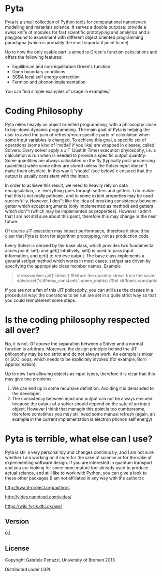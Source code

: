 Pyta
=========

Pyta is a small collection of Python tools for computational nanodevice modelling and materials science. 
It serves a double purpose: provide a swiss knife of modules for fast scientific prototyping and analytics and a playground to experiment with different object oriented programming paradigma (which is probably the most important point to me).

Up to now the only usable part is aimed to Green's function calculations and offers the following features:

  - Equilibrium and non-equilibrium Green's function
  - Open boundary conditions
  - SCBA local self energy correction 
  - Fermion and phonon implementation

You can find simple examples of usage in examples/

Coding Philosophy
=========
Pyta relies heavily on object oriented programming, with a philosophy close to top-down dynamic programming.
The main goal of Pyta is helping the user to avoid the pain of refresh/rerun specific parts of calculation when some input variables is changed. To achieve this goal, a specific set of operations (some kind of 'model' if you like) are wrapped in classes, called Solvers. Every solver apply a JIT (Just In Time) execution phylosophy, i.e. a calculation is run when is needed to provide a specific output quantity. Some quantities are always calculated on the fly (typically post-processing quantities) while some other are stored unless the Solver input doesn''t make them obsolete. In this way it 'should' (see below) e ensured that the output is usually consistent with the input. 

In order to achieve this result, we need to heavily rely on data encapsulation, i.e. everything goes through setters and getters. I do realize that this is not really pythonic, and to some extent properties may be used succesfully. However, I don''t like the idea of breaking consistency between getter which accept arguments (only implemented as method) and getters which don''t (which may be implemented as properties). However I admit that I am not still sure about this point, therefore this may change in the near future.

Of course JIT execution may impact performance, therefore it should be clear that Pyta is born for algorithm prototyping, not as production code. 

Every Solver is derived by the base class, which provides two fundamental acces point: set() and get()
Intuitively, set() is used to pass input information, and get() to retrieve output. 
The base class implements a general set/get method which works in most cases. set/get are driven by specifying the appropriate class member names. Example

> stress=solver.get('stress')  #Return the quantity stress from the solver
> solver.set('stiffness_constants', some_matrix)  #Set stiffness constants

If you are not a fan of this JIT philosophy, you can still use the classes in a procedural way: the operations to be run are set in a quite strict way so that you could reimplement some steps. 



Is the coding philosophy respected all over?
=============================
No, it is not. Of course the separation between a Solver and a normal function is arbitrary. Moreover, the design principle behind the JIT philosophy may be too strict and do not always work. An example is mixer or SCC loops, which needs to be explicitely invoked (for example, Born Approximation).

Up to now I am allowing objects as input types, therefore it is clear that this may give two problems:

1) We can end up in some recursive definition. Avoiding it is demanded to the developer. 
2) The consistency between input and output can not be always ensured because the output of a solver should depend on the sate of an input object. However I think that managin this point is too cumbersome, therefore sometimes you may still need some manual refresh (again, an example in the current implementation is electron phonon self energy)
 

Pyta is terrible, what else can I use?
=============================

Pyta is still a very personal toy and changes continuosly, and I am not sure whether I am working on it more for the sake of science or for the sake of experimenting software design. If you are interested in quantum transport and you are looking for some more mature tool already used to produce actual science, and still like to work with Python, you can give a look to these other packages (I am not affiliated in any way with the authors):

http://kwant-project.org/authors

http://vides.nanotcad.com/vides/

https://wiki.fysik.dtu.dk/ase/



Version
----

0.1


License
----

Copyright Gabriele Penazzi, University of Bremen 2013

Distributed under LGPL

